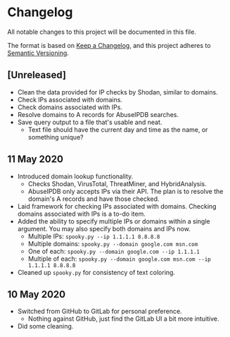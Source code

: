 # Changelog

All notable changes to this project will be documented in this file.

The format is based on [Keep a Changelog](https://keepachangelog.com/en/1.0.0/),
and this project adheres to [Semantic Versioning](https://semver.org/spec/v2.0.0.html).

## [Unreleased]

- Clean the data provided for IP checks by Shodan, similar to domains.
- Check IPs associated with domains.
- Check domains associated with IPs.
- Resolve domains to A records for AbuseIPDB searches.
- Save query output to a file that's usable and neat.
  - Text file should have the current day and time as the name, or something unique? 
  
## 11 May 2020

- Introduced domain lookup functionality.
  - Checks Shodan, VirusTotal, ThreatMiner, and HybridAnalysis.
  - AbuseIPDB only accepts IPs via their API. The plan is to resolve the domain's A records and have those checked.
- Laid framework for checking IPs associated with domains. Checking domains associated with IPs is a to-do item.
- Added the ability to specify multiple IPs or domains within a single argument. You may also specify both domains and IPs now.
  - Multiple IPs: `spooky.py --ip 1.1.1.1 8.8.8.8`
  - Multiple domains: `spooky.py --domain google.com msn.com`
  - One of each: `spooky.py --domain google.com --ip 1.1.1.1`
  - Multiple of each: `spooky.py --domain google.com msn.com --ip 1.1.1.1 8.8.8.8`
- Cleaned up `spooky.py` for consistency of text coloring.

## 10 May 2020

- Switched from GitHub to GitLab for personal preference.
  - Nothing against GitHub, just find the GitLab UI a bit more intuitive.
- Did some cleaning.